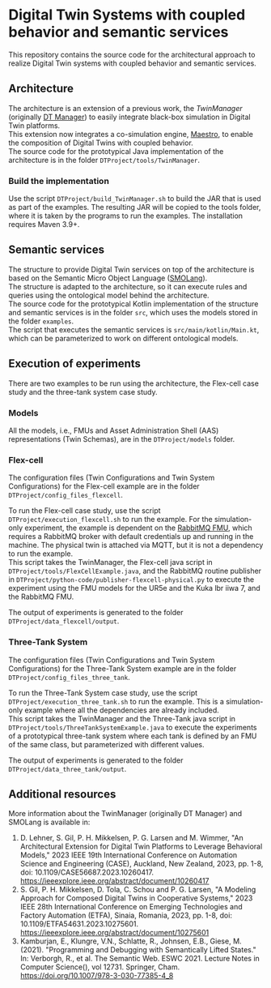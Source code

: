 # Digital Twin Systems with coupled behavior and semantic services
This repository contains the source code for the architectural approach to realize Digital Twin systems with coupled behavior and semantic services.

## Architecture
The architecture is an extension of a previous work, the *TwinManager* (originally [DT Manager](https://github.com/cdl-mint/DTManagementFramework)) to easily integrate black-box simulation in Digital Twin platforms.  
This extension now integrates a co-simulation engine, [Maestro](https://github.com/INTO-CPS-Association/maestro), to enable the composition of Digital Twins with coupled behavior.  
The source code for the prototypical Java implementation of the architecture is in the folder ```DTProject/tools/TwinManager```.

### Build the implementation
Use the script ```DTProject/build_TwinManager.sh``` to build the JAR that is used as part of the examples. The resulting JAR will be copied to the tools folder, where it is taken by the programs to run the examples. The installation requires Maven 3.9+.


## Semantic services
The structure to provide Digital Twin services on top of the architecture is based on the Semantic Micro Object Language ([SMOLang](https://smolang.org/)).  
The structure is adapted to the architecture, so it can execute rules and queries using the ontological model behind the architecture.  
The source code for the prototypical Kotlin implementation of the structure and semantic services is in the folder ```src```, which uses the models stored in the folder ```examples```.  
The script that executes the semantic services is ```src/main/kotlin/Main.kt```, which can be parameterized to work on different ontological models.

## Execution of experiments
There are two examples to be run using the architecture, the Flex-cell case study and the three-tank system case study.

### Models
All the models, i.e., FMUs and Asset Administration Shell (AAS) representations (Twin Schemas), are in the ```DTProject/models``` folder.


### Flex-cell
The configuration files (Twin Configurations and Twin System Configurations) for the Flex-cell example are in the folder ```DTProject/config_files_flexcell```.  

To run the Flex-cell case study, use the script ```DTProject/execution_flexcell.sh``` to run the example. For the simulation-only experiment, the example is dependent on the [RabbitMQ FMU](https://github.com/INTO-CPS-Association/fmu-rabbitmq), which requires a RabbitMQ broker with default credentials up and running in the machine. The physical twin is attached via MQTT, but it is not a dependency to run the example.  
This script takes the TwinManager, the Flex-cell java script in ```DTProject/tools/FlexCellExample.java```, and the RabbitMQ routine publisher in ```DTProject/python-code/publisher-flexcell-physical.py``` to execute the experiment using the FMU models for the UR5e and the Kuka lbr iiwa 7, and the RabbitMQ FMU.

The output of experiments is generated to the folder ```DTProject/data_flexcell/output```.

### Three-Tank System
The configuration files (Twin Configurations and Twin System Configurations) for the Three-Tank System example are in the folder ```DTProject/config_files_three_tank```.  

To run the Three-Tank System case study, use the script ```DTProject/execution_three_tank.sh``` to run the example. This is a simulation-only example where all the dependencies are already included.  
This script takes the TwinManager and the Three-Tank java script in ```DTProject/tools/ThreeTankSystemExample.java``` to execute the experiments of a prototypical three-tank system where each tank is defined by an FMU of the same class, but parameterized with different values.

The output of experiments is generated to the folder ```DTProject/data_three_tank/output```.

## Additional resources 
More information about the TwinManager (originally DT Manager) and SMOLang is available in:

1. D. Lehner, S. Gil, P. H. Mikkelsen, P. G. Larsen and M. Wimmer,
   "An Architectural Extension for Digital Twin Platforms to Leverage
   Behavioral Models," 2023 IEEE 19th International Conference on
   Automation Science and Engineering (CASE), Auckland, New Zealand,
   2023, pp. 1-8, doi: 10.1109/CASE56687.2023.10260417. https://ieeexplore.ieee.org/abstract/document/10260417
2. S. Gil, P. H. Mikkelsen, D. Tola, C. Schou and P. G. Larsen,
   "A Modeling Approach for Composed Digital Twins in Cooperative Systems,"
   2023 IEEE 28th International Conference on Emerging Technologies
   and Factory Automation (ETFA), Sinaia, Romania, 2023, pp. 1-8,
   doi: 10.1109/ETFA54631.2023.10275601. https://ieeexplore.ieee.org/abstract/document/10275601
3. Kamburjan, E., Klungre, V.N., Schlatte, R., Johnsen, E.B., Giese, M. (2021). "Programming and Debugging with Semantically Lifted States." In: Verborgh, R., et al. The Semantic Web. ESWC 2021. Lecture Notes in Computer Science(), vol 12731. Springer, Cham. https://doi.org/10.1007/978-3-030-77385-4_8

